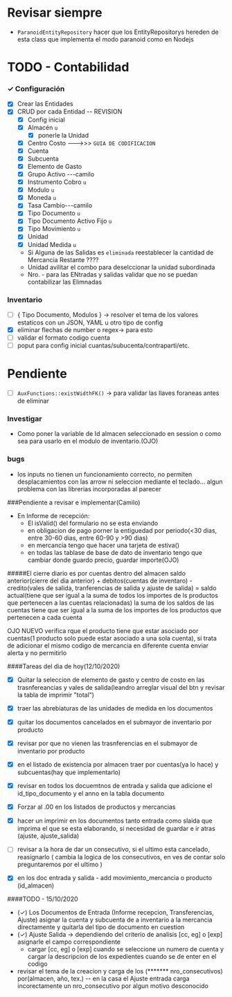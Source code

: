 # Revisar siempre
- `ParanoidEntityRepository` hacer que los EntityRepositorys hereden de esta class que implementa el modo paranoid como en Nodejs
# TODO - Contabilidad
### ✓ Configuración
- [x] Crear las Entidades
- [x] CRUD por cada Entidad -- REVISION
    - [x] Config inicial 
    - [x] Almacén `u` 
        - [x] ponerle la Unidad
    - [x] Centro Costo --->>> `GUIA DE CODIFICACION` 
    - [x] Cuenta 
    - [x] Subcuenta
    - [x] Elemento de Gasto 
    - [x] Grupo Activo ---camilo
    - [x] Instrumento Cobro `u`
    - [x] Modulo `u`
    - [x] Moneda `u`    
    - [x] Tasa Cambio---camilo
    - [x] Tipo Documento `u`
    - [x] Tipo Documento Activo Fijo `u`
    - [x] Tipo Movimiento `u`
    - [x] Unidad
    - [x] Unidad Medida `u`
    
    - Si Alguna de las Salidas es `eliminada` reestablecer la cantidad de Mercancia Restante ????
    - Unidad avilitar el combo para deselccionar la unidad subordinada
    - Nro. - para las ENtradas y salidas validar que no se puedan contabilizar las Elimnadas

### Inventario
- [ ] { Tipo Documento, Modulos } -> resolver el tema de los valores estaticos con un JSON, YAML u otro tipo de config
- [x] eliminar flechas de number o regex-> para esto
- [ ] validar el formato codigo cuenta
- [ ] poput para config inicial cuantas/subucenta/contraparti/etc.
# Pendiente
- [ ]  `AuxFunctions::existWidthFK()` -> para validar las llaves foraneas antes de eliminar

### Investigar
- Como poner la variable de Id almacen seleccionado en session o como sea para usarlo en el modulo de inventario.(OJO)

### bugs
- los inputs no tienen un funcionamiento correcto, no permiten desplacamientos con las 
arrow ni seleccion mediante el teclado... algun problema con las librerias incorporadas al parecer

###Pendiente a revisar e implementar(Camilo)
- En Informe de recepción:
    - El isValid() del formulario no se esta enviando
    - en obligacion de pago porner la entiguedad por periodo(<30 dias, entre 30-60 dias, entre 60-90 y >90 dias)
    - en mercancia tengo que hacer una tarjeta de estiva()
    - en todas las tablase de base de dato de inventario tengo que cambiar donde guardo precio, guardar importe(OJO)
    
#####El cierre diario es por cuentas dentro del almacen
saldo anterior(cierre del dia anterior) + debitos(cuentas de inventaro) - credito(vales de salida, tranferencias de salida y ajuste de salida) = saldo actual(tiene que ser igual a la suma de todos los importes de ls productos que pertenecen a las cuentas  relacionadas)
la suma de los saldos de las cuentas tiene que ser igual a la suma de los importes de los productos que pertenecen a cada cuenta

OJO NUEVO
verifica rque el producto tiene que estar asociado por cuentas(1 producto solo puede estar asociado a una sola cuenta), si trata de adicionar el mismo codigo de mercancia en diferente cuenta enviar alerta y no permitirlo


####Tareas del dia de hoy(12/10/2020)
- [x] Quitar la seleccion de elemento de gasto y centro de costo en las trasnfereancias y vales de salida(leandro arreglar visual del btn y revisar la tabla de imprimir "total")
- [x] traer las abrebiaturas de las unidades de medida en los documentos
- [x] quitar los documentos cancelados en el submayor de inventario por producto
- [x] revisar por que no vienen las trasnferencias en el submayor de inventario por producto
- [x] en el listado de existencia por almacen traer por cuentas(ya lo hace) y subcuentas(hay que implementarlo)

- [x] revisar en todos los docuemtnos de entrada y salida que adicione el id_tipo_documento y el 
        anno en la tabla documento
- [x] Forzar al .00 en los listados de productos y mercancias
- [x] hacer un imprimir en los documentos tanto entrada como slaida que imprima el que se 
        esta elaborando, si necesidad de guardar e ir atras
        (ajuste, ajuste_salida)
- [ ] revisar a la hora de dar un consecutivo, si el ultimo esta cancelado, 
        reasignarlo ( cambia la logica de los consecutivos, en ves de contar 
        solo preguntaremos por el ultimo )
- [x] en los doc entrada y salida - add movimiento_mercancia o producto (id_almacen)

####TODO - 15/10/2020
- (✓) Los Documentos de Entrada (Informe recepcion, Transferencias, Ajuste) asignar la cuenta y subcuenta de a
inventario a la mercancia directamente y quitarla del tipo de documento en cuestion
- (✓) Ajuste Salida -> dependiendo del criterio de analisis [cc, eg] o [exp] asignarle el campo correspondiente
    - cargar [cc, eg] o [exp] cuando se seleccione un numero de cuenta y cargar la descripcion de
    los expedientes cuando se de enter en el codigo
- revisar el tema de la creacion y carga de los (******* nro_consecutivos) por(almacen, año, tex.) --
en la casa el Ajuste entrada carga
incorectamente un nro_consecutivo por algun motivo desconocido 
